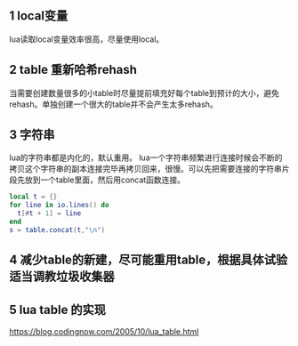 ## 1 local变量
lua读取local变量效率很高，尽量使用local。

## 2 table 重新哈希rehash
当需要创建数量很多的小table时尽量提前填充好每个table到预计的大小，避免rehash。单独创建一个很大的table并不会产生太多rehash。

## 3 字符串
lua的字符串都是内化的，默认重用。
lua一个字符串频繁进行连接时候会不断的拷贝这个字符串的副本连接完毕再拷贝回来，很慢。可以先把需要连接的字符串片段先放到一个table里面，然后用concat函数连接。
```lua
local t = {}
for line in io.lines() do
  t[#t + 1] = line
end
s = table.concat(t,"\n")
```

## 4 减少table的新建，尽可能重用table，根据具体试验适当调教垃圾收集器

## 5 lua table 的实现
https://blog.codingnow.com/2005/10/lua_table.html
